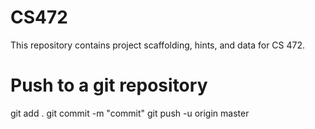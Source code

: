 # CS472
This repository contains project scaffolding, hints, and data for CS 472.

# Push to a git repository
git add .
git commit -m "commit"
git push -u origin master
